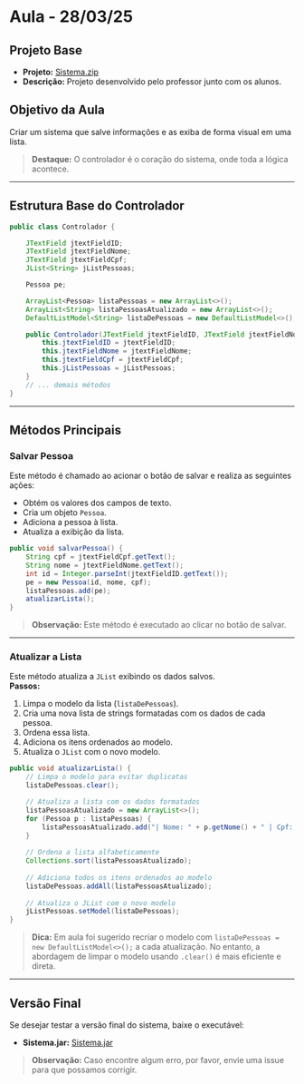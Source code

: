 # Aula - 28/03/25

## Projeto Base
- **Projeto:** [Sistema.zip](Projects/Sistema/Sistema.zip)
- **Descrição:** Projeto desenvolvido pelo professor junto com os alunos.

## Objetivo da Aula
Criar um sistema que salve informações e as exiba de forma visual em uma lista.

> **Destaque:** O controlador é o coração do sistema, onde toda a lógica acontece.

---

## Estrutura Base do Controlador

```java
public class Controlador {

    JTextField jtextFieldID;
    JTextField jtextFieldNome;
    JTextField jtextFieldCpf;
    JList<String> jListPessoas;

    Pessoa pe;

    ArrayList<Pessoa> listaPessoas = new ArrayList<>();
    ArrayList<String> listaPessoasAtualizado = new ArrayList<>();
    DefaultListModel<String> listaDePessoas = new DefaultListModel<>();

    public Controlador(JTextField jtextFieldID, JTextField jtextFieldNome, JTextField jtextFieldCpf, JList<String> jListPessoas) {
        this.jtextFieldID = jtextFieldID;
        this.jtextFieldNome = jtextFieldNome;
        this.jtextFieldCpf = jtextFieldCpf;
        this.jListPessoas = jListPessoas;
    }
    // ... demais métodos
}
```

---

## Métodos Principais

### Salvar Pessoa
Este método é chamado ao acionar o botão de salvar e realiza as seguintes ações:
- Obtém os valores dos campos de texto.
- Cria um objeto `Pessoa`.
- Adiciona a pessoa à lista.
- Atualiza a exibição da lista.

```java
public void salvarPessoa() {
    String cpf = jtextFieldCpf.getText();
    String nome = jtextFieldNome.getText();
    int id = Integer.parseInt(jtextFieldID.getText());
    pe = new Pessoa(id, nome, cpf);
    listaPessoas.add(pe);
    atualizarLista();
}
```

> **Observação:** Este método é executado ao clicar no botão de salvar.

---

### Atualizar a Lista
Este método atualiza a `JList` exibindo os dados salvos.  
**Passos:**
1. Limpa o modelo da lista (`listaDePessoas`).
2. Cria uma nova lista de strings formatadas com os dados de cada pessoa.
3. Ordena essa lista.
4. Adiciona os itens ordenados ao modelo.
5. Atualiza o `JList` com o novo modelo.

```java
public void atualizarLista() {
    // Limpa o modelo para evitar duplicatas
    listaDePessoas.clear();

    // Atualiza a lista com os dados formatados
    listaPessoasAtualizado = new ArrayList<>();
    for (Pessoa p : listaPessoas) {
        listaPessoasAtualizado.add("| Nome: " + p.getNome() + " | Cpf: " + p.getCpf() + " |");
    }
    
    // Ordena a lista alfabeticamente
    Collections.sort(listaPessoasAtualizado);
    
    // Adiciona todos os itens ordenados ao modelo
    listaDePessoas.addAll(listaPessoasAtualizado);
    
    // Atualiza o JList com o novo modelo
    jListPessoas.setModel(listaDePessoas);
}
```

> **Dica:** Em aula foi sugerido recriar o modelo com `listaDePessoas = new DefaultListModel<>();` a cada atualização. No entanto, a abordagem de limpar o modelo usando `.clear()` é mais eficiente e direta.

---

## Versão Final

Se desejar testar a versão final do sistema, baixe o executável:
- **Sistema.jar:** [Sistema.jar](Dist/Aula06/Sistema.jar)

> **Observação:** Caso encontre algum erro, por favor, envie uma issue para que possamos corrigir.
